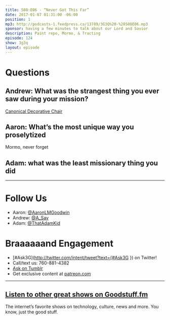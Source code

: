 ```yaml
---
title: S08:E06 - “Never Got This Far”
date: 2017-01-07 01:31:00 -06:00
position: 1
mp3: http://podcasts-1.feedpress.co/13789/3G3Q%20-%20S08E06.mp3
sponsor: having a few minutes to talk about our Lord and Savior
description: Paint repo, Mormo, & Tracting
episode: 124
show: 3g3q
layout: episode
---
```


# Questions

## Andrew: What was the strangest thing you ever saw during your mission?

[Canonical Decorative Chair](http://l.gdwn.co/15u8e.jpg)

## Aaron: What’s the most unique way you proselytized
Mormo, never forget

## Adam: what was the least missionary thing you did

***

# Follow Us
* Aaron: [@AaronLMGoodwin](http://twitter.com/aaronlmgoodwin)
* Andrew: [@A_Sav](http://twitter.com/a_sav)
* Adam: [@ThatAdamKid](http://twitter.com/thatadamkid)

# Braaaaaand Engagement
* [#Ask3G](http://twitter.com/intent/tweet?text={#Ask3G }) on Twitter!
* Call/text us: 760-881-4382
* [Ask on Tumblr](http://3g3q.co/ask)
* Get exclusive content at [patreon.com](http://www.patreon.com/3g3q)

***

## [Listen to other great shows on Goodstuff.fm](http://goodstuff.fm/)
The internet’s favorite shows on technology, culture, news and more. You know, just the good stuff.
